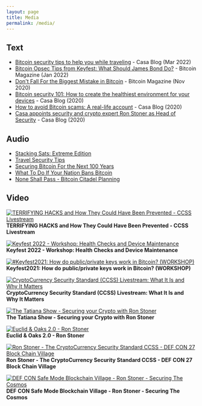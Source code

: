 ```yaml
---
layout: page
title: Media
permalink: /media/
---
```


## Text
 - [Bitcoin security tips to help you while traveling](https://blog.keys.casa/travel-tips-for-bitcoin-security/) - Casa Blog (Mar 2022)
 - [Bitcoin Opsec Tips from Keyfest: What Should James Bond Do?](https://bitcoinmagazine.com/culture/james-bond-learning-bitcoin-opsec-tips) - Bitcoin Magazine (Jan 2022)
 - [Don't Fall For the Biggest Mistake in Bitcoin](https://bitcoinmagazine.com/culture/dont-fall-for-the-biggest-mistake-in-bitcoin) - Bitcoin Magazine (Nov 2020)
 - [Bitcoin security 101: How to create the healthiest environment for your devices](https://blog.keys.casa/bitcoin-security-101-how-to-create-the-healthiest-environment-for-your-devices/) - Casa Blog (2020)
 - [How to avoid Bitcoin scams: A real-life account](https://blog.keys.casa/how-to-avoid-bitcoin-scams/) - Casa Blog (2020)
 - [Casa appoints security and crypto expert Ron Stoner as Head of Security](https://blog.keys.casa/casa-appoints-security-and-crypto-expert-ron-stoner-as-head-of-security/) - Casa Blog (2020)
       

## Audio
- [Stacking Sats: Extreme Edition](https://github.com/ronaldstoner/ron/raw/gh-pages/audio/Casa_Spaces_-_Stacking_Sats_Extreme_Edition.mp3)
- [Travel Security Tips](https://github.com/ronaldstoner/ron/raw/gh-pages/audio/Casa_Spaces_-_Travel_Security.mp3)
- [Securing Bitcoin For the Next 100 Years](https://github.com/ronaldstoner/ron/raw/gh-pages/audio/Casa_Spaces_-_Bitcoin_Security_The_Next_100_Years.mp3)
- [What To Do If Your Nation Bans Bitcoin](https://github.com/ronaldstoner/ron/raw/gh-pages/audio/Casa_Spaces_-_What_to_do_if_Your_Nation_Bans_Bitcoin.mp3)
- [None Shall Pass - Bitcoin Citadel Planning](https://github.com/ronaldstoner/ron/raw/gh-pages/audio/Casa_Spaces_None_Shall_Pass_-_Building_Bitcoin_Citadels.mp3)


## Video
[![TERRIFYING HACKS and How They Could Have Been Prevented - CCSS Livestream
](https://img.youtube.com/vi/w0vnmHSXxDU/0.jpg)](https://www.youtube.com/watch?v=w0vnmHSXxDU)  
**TERRIFYING HACKS and How They Could Have Been Prevented - CCSS Livestream**

[![Keyfest 2022 - Workshop: Health Checks and Device Maintenance
](https://img.youtube.com/vi/6-cXaJgJqW0/0.jpg)](https://www.youtube.com/watch?v=6-cXaJgJqW0)  
**Keyfest 2022 - Workshop: Health Checks and Device Maintenance**

[![#Keyfest2021: How do public/private keys work in Bitcoin? (WORKSHOP)
](https://img.youtube.com/vi/aPaUDfxcqrQ/0.jpg)](https://www.youtube.com/watch?v=aPaUDfxcqrQ)  
**Keyfest2021: How do public/private keys work in Bitcoin? (WORKSHOP)**

[![CryptoCurrency Security Standard (CCSS) Livestream: What It Is and Why It Matters
](https://img.youtube.com/vi/qB1CMJHa5jc/0.jpg)](https://www.youtube.com/watch?v=qB1CMJHa5jc)  
**CryptoCurrency Security Standard (CCSS) Livestream: What It Is and Why It Matters**

[![The Tatiana Show - Securing your Crypto with Ron Stoner
](https://img.youtube.com/vi/LAITIT8Rnys/0.jpg)](https://www.youtube.com/watch?v=LAITIT8Rnys)  
**The Tatiana Show - Securing your Crypto with Ron Stoner**

[![Euclid & Oaks 2.0 - Ron Stoner
](https://img.youtube.com/vi/Qx8tE9_eqWU/0.jpg)](https://www.youtube.com/watch?v=Qx8tE9_eqWU)  
**Euclid & Oaks 2.0 - Ron Stoner**

[![Ron Stoner - The CryptoCurrency Security Standard CCSS - DEF CON 27 Block Chain Village
](https://img.youtube.com/vi/Xxabakco6cE/0.jpg)](https://www.youtube.com/watch?v=Xxabakco6cE)  
**Ron Stoner - The CryptoCurrency Security Standard CCSS - DEF CON 27 Block Chain Village**

[![DEF CON Safe Mode Blockchain Village - Ron Stoner - Securing The Cosmos
](https://img.youtube.com/vi/Blc5CsXkQmg/0.jpg)](https://www.youtube.com/watch?v=Blc5CsXkQmg)  
**DEF CON Safe Mode Blockchain Village - Ron Stoner - Securing The Cosmos**
